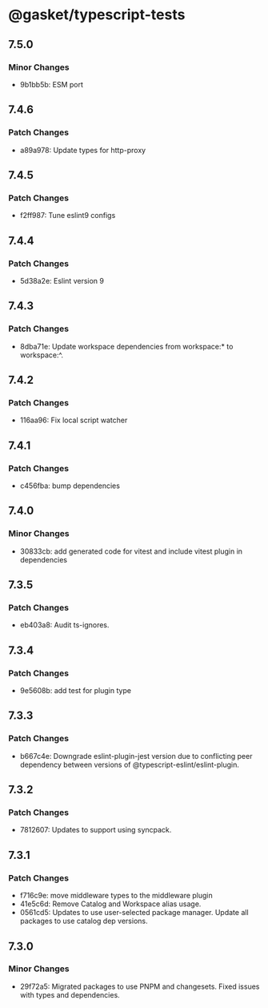# @gasket/typescript-tests

## 7.5.0

### Minor Changes

- 9b1bb5b: ESM port

## 7.4.6

### Patch Changes

- a89a978: Update types for http-proxy

## 7.4.5

### Patch Changes

- f2ff987: Tune eslint9 configs

## 7.4.4

### Patch Changes

- 5d38a2e: Eslint version 9

## 7.4.3

### Patch Changes

- 8dba71e: Update workspace dependencies from workspace:\* to workspace:^.

## 7.4.2

### Patch Changes

- 116aa96: Fix local script watcher

## 7.4.1

### Patch Changes

- c456fba: bump dependencies

## 7.4.0

### Minor Changes

- 30833cb: add generated code for vitest and include vitest plugin in dependencies

## 7.3.5

### Patch Changes

- eb403a8: Audit ts-ignores.

## 7.3.4

### Patch Changes

- 9e5608b: add test for plugin type

## 7.3.3

### Patch Changes

- b667c4e: Downgrade eslint-plugin-jest version due to conflicting peer dependency between versions of @typescript-eslint/eslint-plugin.

## 7.3.2

### Patch Changes

- 7812607: Updates to support using syncpack.

## 7.3.1

### Patch Changes

- f716c9e: move middleware types to the middleware plugin
- 41e5c6d: Remove Catalog and Workspace alias usage.
- 0561cd5: Updates to use user-selected package manager. Update all packages to use catalog dep versions.

## 7.3.0

### Minor Changes

- 29f72a5: Migrated packages to use PNPM and changesets. Fixed issues with types and dependencies.
